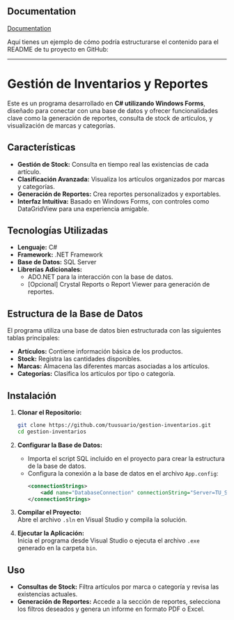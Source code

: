
## Documentation

[Documentation](https://linktodocumentation)

Aquí tienes un ejemplo de cómo podría estructurarse el contenido para el README de tu proyecto en GitHub:  

---

# Gestión de Inventarios y Reportes  

Este es un programa desarrollado en **C# utilizando Windows Forms**, diseñado para conectar con una base de datos y ofrecer funcionalidades clave como la generación de reportes, consulta de stock de artículos, y visualización de marcas y categorías.  

## Características  
- **Gestión de Stock:** Consulta en tiempo real las existencias de cada artículo.  
- **Clasificación Avanzada:** Visualiza los artículos organizados por marcas y categorías.  
- **Generación de Reportes:** Crea reportes personalizados y exportables.  
- **Interfaz Intuitiva:** Basado en Windows Forms, con controles como DataGridView para una experiencia amigable.  

## Tecnologías Utilizadas  
- **Lenguaje:** C#  
- **Framework:** .NET Framework  
- **Base de Datos:** SQL Server  
- **Librerías Adicionales:**  
  - ADO.NET para la interacción con la base de datos.  
  - [Opcional] Crystal Reports o Report Viewer para generación de reportes.  

## Estructura de la Base de Datos  
El programa utiliza una base de datos bien estructurada con las siguientes tablas principales:  
- **Artículos:** Contiene información básica de los productos.  
- **Stock:** Registra las cantidades disponibles.  
- **Marcas:** Almacena las diferentes marcas asociadas a los artículos.  
- **Categorías:** Clasifica los artículos por tipo o categoría.  

## Instalación  
1. **Clonar el Repositorio:**  
   ```bash  
   git clone https://github.com/tuusuario/gestion-inventarios.git  
   cd gestion-inventarios  
   ```  
2. **Configurar la Base de Datos:**  
   - Importa el script SQL incluido en el proyecto para crear la estructura de la base de datos.  
   - Configura la conexión a la base de datos en el archivo `App.config`:  
     ```xml  
     <connectionStrings>  
         <add name="DatabaseConnection" connectionString="Server=TU_SERVIDOR;Database=TU_BASE_DATOS;User Id=USUARIO;Password=CONTRASEÑA;" />  
     </connectionStrings>  
     ```  

3. **Compilar el Proyecto:**  
   Abre el archivo `.sln` en Visual Studio y compila la solución.  

4. **Ejecutar la Aplicación:**  
   Inicia el programa desde Visual Studio o ejecuta el archivo `.exe` generado en la carpeta `bin`.  

## Uso  
- **Consultas de Stock:** Filtra artículos por marca o categoría y revisa las existencias actuales.  
- **Generación de Reportes:** Accede a la sección de reportes, selecciona los filtros deseados y genera un informe en formato PDF o Excel.  

